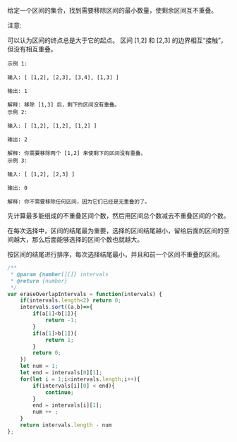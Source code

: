 给定一个区间的集合，找到需要移除区间的最小数量，使剩余区间互不重叠。

注意:

可以认为区间的终点总是大于它的起点。
区间 [1,2] 和 [2,3] 的边界相互“接触”，但没有相互重叠。
```
示例 1:

输入: [ [1,2], [2,3], [3,4], [1,3] ]

输出: 1

解释: 移除 [1,3] 后，剩下的区间没有重叠。
示例 2:

输入: [ [1,2], [1,2], [1,2] ]

输出: 2

解释: 你需要移除两个 [1,2] 来使剩下的区间没有重叠。
示例 3:

输入: [ [1,2], [2,3] ]

输出: 0

解释: 你不需要移除任何区间，因为它们已经是无重叠的了。
```
先计算最多能组成的不重叠区间个数，然后用区间总个数减去不重叠区间的个数。    

在每次选择中，区间的结尾最为重要，选择的区间结尾越小，留给后面的区间的空间越大，那么后面能够选择的区间个数也就越大。    

按区间的结尾进行排序，每次选择结尾最小，并且和前一个区间不重叠的区间。   

```js
/**
 * @param {number[][]} intervals
 * @return {number}
 */
var eraseOverlapIntervals = function(intervals) {
    if(intervals.length<2) return 0;
    intervals.sort((a,b)=>{
        if(a[1]<b[1]){
            return -1;
        }
        if(a[1]>b[1]){
            return 1;
        }
        return 0;
    })
    let num = 1;
    let end = intervals[0][1];
    for(let i = 1;i<intervals.length;i++){
        if(intervals[i][0] < end){
            continue;
        }
        end = intervals[i][1];
        num ++ ;
    }
    return intervals.length - num
};
```
